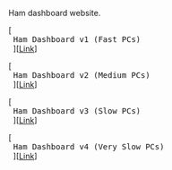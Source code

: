 Ham dashboard website. <br>

[<kbd> <br> Ham Dashboard v1 (Fast PCs) <br> </kbd>][[Link](https://lmlask.github.io/v1/hamdash.html)]

[<kbd> <br> Ham Dashboard v2 (Medium PCs) <br> </kbd>][[Link](https://lmlask.github.io/v2/hamdash.html)]

[<kbd> <br> Ham Dashboard v3 (Slow PCs) <br> </kbd>][[Link](https://lmlask.github.io/v3/hamdash.html)]

[<kbd> <br> Ham Dashboard v4 (Very Slow PCs) <br> </kbd>][[Link](https://lmlask.github.io/v4/hamdash.html)]
